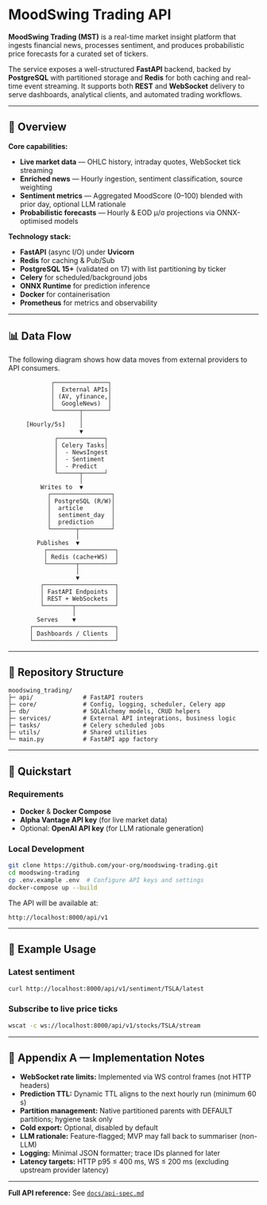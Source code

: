 # MoodSwing Trading API

**MoodSwing Trading (MST)** is a real-time market insight platform that ingests financial news, processes sentiment, and produces probabilistic price forecasts for a curated set of tickers.

The service exposes a well-structured **FastAPI** backend, backed by **PostgreSQL** with partitioned storage and **Redis** for both caching and real-time event streaming. It supports both **REST** and **WebSocket** delivery to serve dashboards, analytical clients, and automated trading workflows.

---

## 📌 Overview

**Core capabilities:**

* **Live market data** — OHLC history, intraday quotes, WebSocket tick streaming
* **Enriched news** — Hourly ingestion, sentiment classification, source weighting
* **Sentiment metrics** — Aggregated MoodScore (0–100) blended with prior day, optional LLM rationale
* **Probabilistic forecasts** — Hourly & EOD μ/σ projections via ONNX-optimised models

**Technology stack:**

* **FastAPI** (async I/O) under **Uvicorn**
* **Redis** for caching & Pub/Sub
* **PostgreSQL 15+** (validated on 17) with list partitioning by ticker
* **Celery** for scheduled/background jobs
* **ONNX Runtime** for prediction inference
* **Docker** for containerisation
* **Prometheus** for metrics and observability

---

## 📊 Data Flow

The following diagram shows how data moves from external providers to API consumers.

```text
            ┌───────────────┐
            │  External APIs│
            │ (AV, yfinance,│
            │  GoogleNews)  │
            └───────┬───────┘
                    │
     [Hourly/5s]    │
                    ▼
             ┌─────────────┐
             │ Celery Tasks│
             │  - NewsIngest
             │  - Sentiment
             │  - Predict
             └──────┬──────┘
                    │
         Writes to  ▼
           ┌─────────────────┐
           │ PostgreSQL (R/W)│
           │  article        │
           │  sentiment_day  │
           │  prediction     │
           └───────┬─────────┘
                   │
        Publishes  ▼
          ┌───────────────────┐
          │ Redis (cache+WS)  │
          └────────┬──────────┘
                   │
                   ▼
         ┌────────────────────┐
         │ FastAPI Endpoints  │
         │ REST + WebSockets  │
         └────────┬───────────┘
                  │
        Serves    ▼
      ┌───────────────────────┐
      │ Dashboards / Clients  │
      └───────────────────────┘
```

---

## 📂 Repository Structure

```
moodswing_trading/
├─ api/              # FastAPI routers
├─ core/             # Config, logging, scheduler, Celery app
├─ db/               # SQLAlchemy models, CRUD helpers
├─ services/         # External API integrations, business logic
├─ tasks/            # Celery scheduled jobs
├─ utils/            # Shared utilities
└─ main.py           # FastAPI app factory
```

---

## 🚀 Quickstart

### Requirements

* **Docker** & **Docker Compose**
* **Alpha Vantage API key** (for live market data)
* Optional: **OpenAI API key** (for LLM rationale generation)

### Local Development

```bash
git clone https://github.com/your-org/moodswing-trading.git
cd moodswing-trading
cp .env.example .env  # Configure API keys and settings
docker-compose up --build
```

The API will be available at:

```
http://localhost:8000/api/v1
```

---

## 📡 Example Usage

### Latest sentiment

```bash
curl http://localhost:8000/api/v1/sentiment/TSLA/latest
```

### Subscribe to live price ticks

```bash
wscat -c ws://localhost:8000/api/v1/stocks/TSLA/stream
```

---

## 📜 Appendix A — Implementation Notes

* **WebSocket rate limits:** Implemented via WS control frames (not HTTP headers)
* **Prediction TTL:** Dynamic TTL aligns to the next hourly run (minimum 60 s)
* **Partition management:** Native partitioned parents with DEFAULT partitions; hygiene task only
* **Cold export:** Optional, disabled by default
* **LLM rationale:** Feature-flagged; MVP may fall back to summariser (non-LLM)
* **Logging:** Minimal JSON formatter; trace IDs planned for later
* **Latency targets:** HTTP p95 ≤ 400 ms, WS ≤ 200 ms (excluding upstream provider latency)

---

**Full API reference:** See [`docs/api-spec.md`](../docs/api-spec.md)
